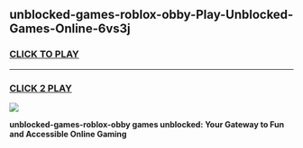 
## unblocked-games-roblox-obby-Play-Unblocked-Games-Online-6vs3j
<h3>
<a href="https://premium76.site?title=unblocked-games-roblox-obby&ref=24A">CLICK TO PLAY</a></h3>
<hr>

<h3>
<a href="https://premium76.site?title=unblocked-games-roblox-obby&ref=24A">CLICK 2 PLAY</a>
  
</h3>

<a href="https://premium76.site?title=unblocked-games-roblox-obby&ref=24A"><img src="https://clearcache.store/games.png"></a>


**unblocked-games-roblox-obby games unblocked: Your Gateway to Fun and Accessible Online Gaming**
